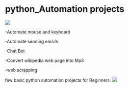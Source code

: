 # python_Automation projects
![](https://soshace.com/wp-content/uploads/2020/10/custom-dimensions-879.png)


-Automate mouse and keyboard


-Automate sending emails


-Chat Bot


-Convert wikipedia web page into Mp3


-web scrapping



few basic python automation projects for Beginners.
![](https://miro.medium.com/max/720/1*7dLtp10lc7-8cBmdPbdbEA.jpeg)
